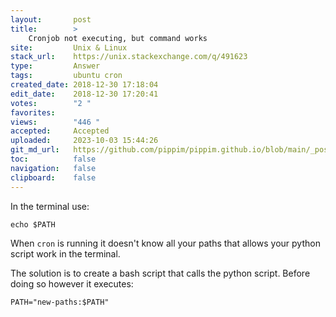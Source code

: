 ```yaml
---
layout:       post
title:        >
    Cronjob not executing, but command works
site:         Unix & Linux
stack_url:    https://unix.stackexchange.com/q/491623
type:         Answer
tags:         ubuntu cron
created_date: 2018-12-30 17:18:04
edit_date:    2018-12-30 17:20:41
votes:        "2 "
favorites:    
views:        "446 "
accepted:     Accepted
uploaded:     2023-10-03 15:44:26
git_md_url:   https://github.com/pippim/pippim.github.io/blob/main/_posts/2018/2018-12-30-Cronjob-not-executing_-but-command-works.md
toc:          false
navigation:   false
clipboard:    false
---
```


In the terminal use:

``` 
echo $PATH
```

When `cron` is running it doesn't know all your paths that allows your python script work in the terminal.

The solution is to create a bash script that calls the python script. Before doing so however it executes:

``` 
PATH="new-paths:$PATH"
```

